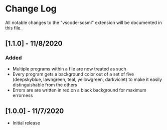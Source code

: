 # Change Log

All notable changes to the "vscode-sosml" extension will be documented in this file.

## [1.1.0] - 11/8/2020

### Added

- Multiple programs within a file are now treated as such
- Every program gets a background color out of a set of five (deepskyblue, lawngreen, teal, yellowgreen, darkviolet) to make it easily distinguishable from the others
- Errors are are written in red on a black background for maximum errorness

## [1.0.0] - 11/7/2020

- Initial release